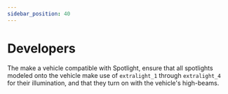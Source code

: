 ```yaml
---
sidebar_position: 40
---
```


# Developers

The make a vehicle compatible with Spotlight, ensure that all spotlights modeled onto the vehicle make use of `extralight_1` through `extralight_4` for their illumination, and that they turn on with the vehicle's high-beams.
